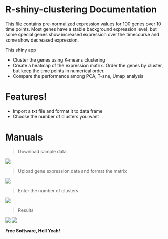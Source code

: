 # R-shiny-clustering Documentation


[This file](https://raw.githubusercontent.com/LuchaoQi/Shiny_clustering/master/expression.txt) contains pre-normalized expression values for 100 genes over 10 time points. Most genes have a stable background expression level, but some special genes show increased expression over the timecourse and some show decreased expression.

This shiny app 

  - Cluster the genes using K-means clustering
  - Create a heatmap of the expression matrix. Order the genes by cluster, but keep the time points in numerical order.
  - Compare the performance among PCA, T-sne, Umap analysis

# Features!

  - Import a txt file and format it to data frame
  - Choose the number of clusters you want

# Manuals

> Download sample data

![](https://raw.githubusercontent.com/LuchaoQi/Shiny_clustering/master/figrues/1.png)

> Upload gene expression data and format the  matrix

![](https://raw.githubusercontent.com/LuchaoQi/Shiny_clustering/master/figrues/2.png)

> Enter the number of clusters

![](https://raw.githubusercontent.com/LuchaoQi/Shiny_clustering/master/figrues/3.png)

> Results

![](https://raw.githubusercontent.com/LuchaoQi/Shiny_clustering/master/figrues/4.png)
![](https://raw.githubusercontent.com/LuchaoQi/Shiny_clustering/master/figrues/5.png)



**Free Software, Hell Yeah!**

